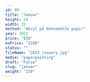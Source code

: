 ```yaml
---
id: 88
title: "Januar"
height: 24
width: 32
method: "Akryl på Hahnemühle papir"
year: 2023
price: "850"
exPrice: "1100"
status: ""
fileName: "2023-january.jpg"
medie: "paperpainting"
draft: "False"
slug: "januar"
weight: "210"
---
```

